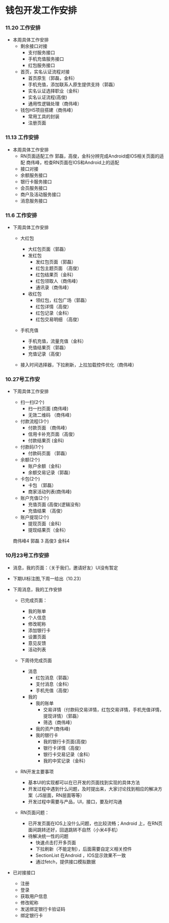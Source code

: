 钱包开发工作安排
===
### 11.20 工作安排
- 本周具体工作安排
    - 剩余接口对接
        - 支付服务接口
        - 手机充值服务接口
        - 红包服务接口
    - 首页，实名认证流程对接
        - 首页原生（郭磊，金科）
        - 手机充值，添加联系人原生提供支持（郭磊）
        - 实名认证选择职业（金科）
        - 实名认证流程(高俊)
        - 通用性逻辑处理（商伟峰）
    - 钱包H5项目搭建（商伟峰）
        - 常用工具的封装
        - 注册页面
       
       
    
    
### 11.13 工作安排
- 本周具体工作安排
    - RN页面适配工作
      郭磊，高俊，金科分辨完成Android或IOS相关页面的适配
      商伟峰，检查RN页面在IOS和Android上的适配
    - 接口对接
     - 余额服务接口
     - 银行卡服务接口
     - 会员服务接口
     - 商户及活动服务接口
     - 消息服务接口

### 11.6 工作安排
- 下周具体工作安排
    - 大红包
        - 大红包页面（郭磊）
        - 发红包 
            - 发红包页面（郭磊）
            - 红包主题页面 （高俊）
            - 红包结果页（金科）
            - 红包领取人（商伟峰）
            - 通讯录（商伟峰）
         - 收红包 
            - 领红包，红包广场（郭磊）
            - 红包详情（高俊）
            - 红包记录（金科）
            - 红包交易明细 （高俊）
    - 手机充值
        - 手机充值，流量充值（金科）
        - 充值结果页（郭磊）
        - 充值记录（高俊）
        
    - 接入时间选择器，下拉刷新，上拉加载控件优化（商伟峰）
    
### 10.27号工作安
- 下周具体工作安排
    - 扫一扫(2个)
        - 扫一扫页面 (商伟峰)
        - 无效二维码 （商伟峰）
    - 付款流程(3个)
        - 付款页面 （商伟峰）
        - 信用卡补充页面（高俊）
        - 付款结果页 (金科)
    - 付款码(1个)
        - 付款码页面 （郭磊）
    - 余额(2个)
        - 账户余额（金科）
        - 余额交易记录（郭磊）
    - 卡包(2个)
        - 卡包 （郭磊）
        - 商家活动列表(商伟峰)
    - 账户充值(2个)
        - 充值页面 (高俊)(逻辑没有)
        - 充值结果 （高俊）
    - 账户提现(2个)
        - 提现页面（金科）
        - 提现结果页（金科）
    
   商伟峰4  郭磊 3 高俊3 金科4 
 
### 10月23号工作安排
- 消息，我的页面：（关于我们，邀请好友）UI没有暂定
- 下期UI标注图,下周一给出（10.23）
- 下周消息，我的工作安排
	- 已完成页面：
		- 我的账单
		- 个人信息
		- 修改昵称 
		- 添加银行卡
		- 设置页面
		- 意见反馈
		- 活动列表
	- 下周待完成页面
		- 消息
			- 红包消息（郭磊）
			- 支付消息（金科）
			- 手机充值（高俊）
	 	- 我的
			- 我的账单
				- 交易详情（付款码交易详情，红包交易详情，手机充值详情，提现详情）（郭磊）
				- 筛选（商伟峰）
			- 我的资产(商伟峰)
			- 我的银行卡
				- 我的银行卡页面(高俊)
				- 银行卡详情（高俊）
				- 银行卡交易记录（金科）
				- 我的中奖记录（金科）

	- RN开发主要事项
		- 基本UI的实现都可以在已开发的页面找到实现的具体方法
		- 开发过程中遇到什么问题，及时提出来，大家讨论找到相应的解决方案（JS层面，RN层面等等）
		- 开发过程中需要与产品，UI，接口，要及时沟通
	- RN页面问题：
		- 已开发页面在IOS上没什么问题，也比较流畅；Android 上，在RN页面间跳转还好，回退跳转不自然（小米4手机）
		- 待解决统一性的问题
			- 快速点击打开多页面
			- 下拉刷新（不能定制），后面需要自定义相关控件
			- SectionList 在Android ，IOS显示效果不一致
			- 通过fetch，提供接口模拟数据



- 已对接接口
    - 注册
    - 登录
    - 获取用户信息
    - 修改昵称
    - 发送绑定银行卡验证码
    - 绑定银行卡
    


